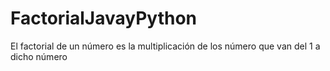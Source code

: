 # FactorialJavayPython
El factorial de un número es la multiplicación de los número que van del 1 a dicho número
